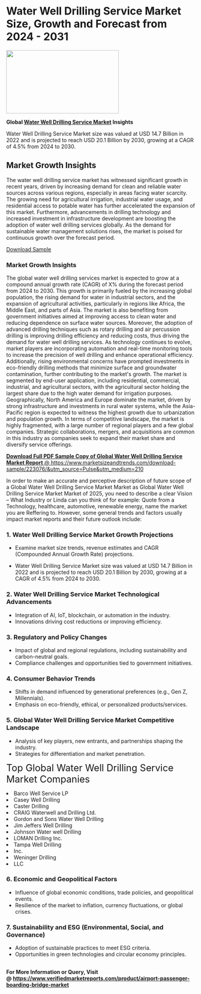 <H1>Water Well Drilling Service Market Size, Growth and Forecast from 2024 - 2031</H1><img class="aligncenter size-medium wp-image-584254" src="https://thirdeyenews.in/wp-content/uploads/2024/09/Global-Market-Research-300x168.jpeg" alt="" width="300" height="168" /><p><strong>Global&nbsp;<a href="https://www.marketsizeandtrends.com/download-sample/223076/&amp;utm_source=Pulse&amp;utm_medium=210">Water Well Drilling Service Market</a> Insights</strong></p><p>Water Well Drilling Service Market size was valued at USD 14.7 Billion in 2022 and is projected to reach USD 20.1 Billion by 2030, growing at a CAGR of 4.5% from 2024 to 2030.</p><p><h2>Market Growth Insights</h2> <p>The water well drilling service market has witnessed significant growth in recent years, driven by increasing demand for clean and reliable water sources across various regions, especially in areas facing water scarcity. The growing need for agricultural irrigation, industrial water usage, and residential access to potable water has further accelerated the expansion of this market. Furthermore, advancements in drilling technology and increased investment in infrastructure development are boosting the adoption of water well drilling services globally. As the demand for sustainable water management solutions rises, the market is poised for continuous growth over the forecast period.</p> <p><a href="download_sample_link">Download Sample</a></p> <h3>Market Growth Insights</h3> <p>The global water well drilling services market is expected to grow at a compound annual growth rate (CAGR) of X% during the forecast period from 2024 to 2030. This growth is primarily fueled by the increasing global population, the rising demand for water in industrial sectors, and the expansion of agricultural activities, particularly in regions like Africa, the Middle East, and parts of Asia. The market is also benefiting from government initiatives aimed at improving access to clean water and reducing dependence on surface water sources. Moreover, the adoption of advanced drilling techniques such as rotary drilling and air percussion drilling is improving drilling efficiency and reducing costs, thus driving the demand for water well drilling services. As technology continues to evolve, market players are incorporating automation and real-time monitoring tools to increase the precision of well drilling and enhance operational efficiency. Additionally, rising environmental concerns have prompted investments in eco-friendly drilling methods that minimize surface and groundwater contamination, further contributing to the market's growth. The market is segmented by end-user application, including residential, commercial, industrial, and agricultural sectors, with the agricultural sector holding the largest share due to the high water demand for irrigation purposes. Geographically, North America and Europe dominate the market, driven by strong infrastructure and investments in rural water systems, while the Asia-Pacific region is expected to witness the highest growth due to urbanization and population growth. In terms of competitive landscape, the market is highly fragmented, with a large number of regional players and a few global companies. Strategic collaborations, mergers, and acquisitions are common in this industry as companies seek to expand their market share and diversify service offerings. <p><a href="get_more_link"></p><p><span class=""><strong>Download Full PDF Sample Copy of Global Water Well Drilling Service Market Report</strong> @ <a href="https://www.marketsizeandtrends.com/download-sample/223076/&amp;utm_source=Pulse&amp;utm_medium=210" target="_blank">https://www.marketsizeandtrends.com/download-sample/223076/&amp;utm_source=Pulse&amp;utm_medium=210</a></span></p><p>In order to make an accurate and perceptive description of future scope of a Global&nbsp;Water Well Drilling Service Market Market as Global&nbsp;Water Well Drilling Service Market Market of 2025, you need to describe a clear Vision &ndash; What Industry or Linda can you think of for example: Quote from a Technology, healthcare, automotive, renewable energy, name the market you are Reffering to. However, some general trends and factors usually impact market reports and their future outlook include:</p><h3>1.&nbsp;<strong>Water Well Drilling Service Market Growth Projections</strong></h3><ul><li>Examine market size trends, revenue estimates and CAGR (Compounded Annual Growth Rate) projections.</li><li><p>Water Well Drilling Service Market size was valued at USD 14.7 Billion in 2022 and is projected to reach USD 20.1 Billion by 2030, growing at a CAGR of 4.5% from 2024 to 2030.</p></li></ul><h3>2.&nbsp;<strong>Water Well Drilling Service Market Technological Advancements</strong></h3><ul><li>Integration of AI, IoT, blockchain, or automation in the industry.</li><li>Innovations driving cost reductions or improving efficiency.</li></ul><h3>3.&nbsp;<strong>Regulatory and Policy Changes</strong></h3><ul><li>Impact of global and regional regulations, including sustainability and carbon-neutral goals.</li><li>Compliance challenges and opportunities tied to government initiatives.</li></ul><h3>4.&nbsp;<strong>Consumer Behavior Trends</strong></h3><ul><li>Shifts in demand influenced by generational preferences (e.g., Gen Z, Millennials).</li><li>Emphasis on eco-friendly, ethical, or personalized products/services.</li></ul><h3>5.&nbsp;<strong>Global Water Well Drilling Service Market Competitive Landscape</strong></h3><ul><li>Analysis of key players, new entrants, and partnerships shaping the industry.</li><li>Strategies for differentiation and market penetration.</li></ul><p data-pm-slice="1 1 []"><span style="color: inherit; font-family: inherit; font-size: 25px;">Top Global Water Well Drilling Service Market Companies</span></p><div class="" data-test-id=""><p><li>Barco Well Service LP</li><li> Casey Well Drilling</li><li> Caster Drilling</li><li> CRAIG Waterwell and Drilling Ltd.</li><li> Gordon and Sons Water Well Drilling</li><li> Jim Jeffers Well Drilling</li><li> Johnson Water well Drilling</li><li> LOMAN Drilling Inc.</li><li> Tampa Well Drilling</li><li> Inc.</li><li> Weninger Drilling</li><li> LLC</li></p></div><h3>6.&nbsp;<strong>Economic and Geopolitical Factors</strong></h3><ul><li>Influence of global economic conditions, trade policies, and geopolitical events.</li><li>Resilience of the market to inflation, currency fluctuations, or global crises.</li></ul><h3>7.&nbsp;<strong>Sustainability and ESG (Environmental, Social, and Governance)</strong></h3><ul><li>Adoption of sustainable practices to meet ESG criteria.</li><li>Opportunities in green technologies and circular economy principles.</li></ul><h2><strong style="font-size: 14px;">For More Information or Query, Visit @&nbsp;</strong><a style="background-color: #ffffff; font-size: 14px;" href="https://www.marketsizeandtrends.com/report/water-well-drilling-service-market/" target="_blank">https://www.verifiedmarketreports.com/product/airport-passenger-boarding-bridge-market</a></h2>
